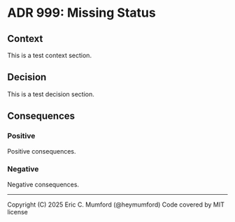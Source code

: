 # ADR 999: Missing Status

## Context

This is a test context section.

## Decision

This is a test decision section.

## Consequences

### Positive

Positive consequences.

### Negative

Negative consequences.



---
Copyright (C) 2025 Eric C. Mumford (@heymumford) Code covered by MIT license
